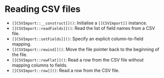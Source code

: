 # Reading CSV files

* `[[CSVImport::__construct]]()`: Initialise a `[[CSVImport]]` instance.
* `[[CSVImport::readFields]]()`: Read the list of field names from a CSV file.
* `[[CSVImport::setFields]]()`: Specify an explicit column-to-field mapping.
* `[[CSVImport::rewind]]()`: Move the file pointer back to the beginning of the file.
* `[[CSVImport::rowFlat]]()`: Read a row from the CSV file without mapping columns to fields.
* `[[CSVImport::row]]()`: Read a row from the CSV file.
